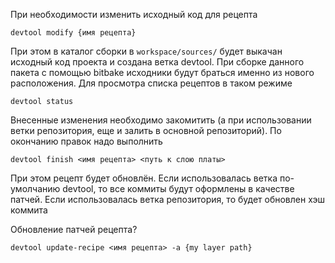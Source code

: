 При необходимости изменить исходный код для рецепта
```
devtool modify {имя рецепта}
```
При этом в каталог сборки в `workspace/sources/` будет выкачан исходный код проекта и создана ветка devtool. При сборке данного пакета с помощью bitbake исходники будут браться именно из нового расположения.
Для просмотра списка рецептов в таком режиме
```
devtool status
```
Внесенные изменения необходимо закомитить (а при использовании ветки репозитория, еще и залить в основной репозиторий). По окончанию правок надо выполнить
```
devtool finish <имя рецепта> <путь к слою платы>
```
При этом рецепт будет обновлён. Если использовалась ветка по-умолчанию devtool, то все коммиты будут оформлены в качестве патчей. Если использовалась ветка репозитория, то будет обновлен хэш коммита

Обновление патчей рецепта?
```
devtool update-recipe <имя рецепта> -a {my layer path}
```

